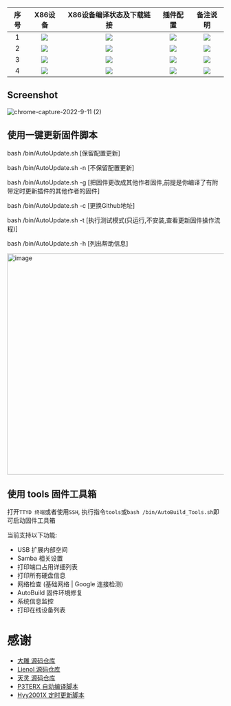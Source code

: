 |   序号    |     X86设备  |   X86设备编译状态及下载链接 |   插件配置   | 备注说明   |
| :-----------------: | :-------------: |:-----------------: | :-----------------: |  :-----------------: | 
| 1 |   [![](https://img.shields.io/badge/GWen124%40OpenWrt-X86__64(Lean)-lightgrey)](https://github.com/GWen124/AutoBuild-OpenWrt/blob/main/.github/workflows/build_x64_18.06.yml)    | [![](https://github.com/GWen124/AutoBuild-OpenWrt/workflows/18.06/badge.svg)](https://github.com/GWen124/AutoBuild-OpenWrt/actions/workflows/build_x64_18.06.yml) |[![](https://img.shields.io/badge/编译-配置-orange.svg)](https://github.com/GWen124/AutoBuild-OpenWrt/blob/main/build/Lede_source/.config) | ![](https://img.shields.io/github/last-commit/GWen124/AutoBuild-OpenWrt.svg)
| 2 |   [![](https://img.shields.io/badge/GWen124%40OpenWrt-X86__64(Lienol)-lightgrey)](https://github.com/GWen124/AutoBuild-OpenWrt/blob/main/.github/workflows/build_x64_19.07.yml)    | [![](https://github.com/GWen124/AutoBuild-OpenWrt/workflows/19.07/badge.svg)](https://github.com/GWen124/AutoBuild-OpenWrt/actions/workflows/build_x64_19.07.yml) |[![](https://img.shields.io/badge/编译-配置-orange.svg)](https://github.com/GWen124/AutoBuild-OpenWrt/blob/main/build/Lienol_source/.config) | ![](https://img.shields.io/github/last-commit/GWen124/AutoBuild-OpenWrt.svg)
| 3 |   [![](https://img.shields.io/badge/GWen124%40OpenWrt-X86__64(Immortalwrt)-lightgrey)](https://github.com/GWen124/AutoBuild-OpenWrt/blob/main/.github/workflows/build_x64_21.02.yml)    | [![](https://github.com/GWen124/AutoBuild-OpenWrt/workflows/21.02/badge.svg)](https://github.com/GWen124/AutoBuild-OpenWrt/actions/workflows/build_x64_21.02.yml) |[![](https://img.shields.io/badge/编译-配置-orange.svg)](https://github.com/GWen124/AutoBuild-OpenWrt/blob/main/build/immortalwrt_source/.config) | ![](https://img.shields.io/github/last-commit/GWen124/AutoBuild-OpenWrt.svg)
| 4 |    [![](https://img.shields.io/badge/GWen124%40OpenWrt-X86__64(Official)-lightgrey)](https://github.com/GWen124/AutoBuild-OpenWrt/blob/main/.github/workflows/build_x64_22.03.yml)     |[![](https://github.com/GWen124/AutoBuild-OpenWrt/workflows/22.03/badge.svg)](https://github.com/GWen124/AutoBuild-OpenWrt/blob/main/.github/workflows/build_x64_22.03.yml) |[![](https://img.shields.io/badge/编译-配置-orange.svg)](https://github.com/GWen124/AutoBuild-OpenWrt/blob/main/build/Official_source/.config) | ![](https://img.shields.io/github/last-commit/GWen124/AutoBuild-OpenWrt.svg)

## Screenshot
![chrome-capture-2022-9-11 (2)](https://user-images.githubusercontent.com/82129072/195099530-6bf41731-bcf9-4fdf-9752-26f542330b03.gif)

## 使用一键更新固件脚本

bash /bin/AutoUpdate.sh				[保留配置更新]

bash /bin/AutoUpdate.sh	-n			[不保留配置更新]

bash /bin/AutoUpdate.sh	-g			[把固件更改成其他作者固件,前提是你编译了有附带定时更新插件的其他作者的固件]

bash /bin/AutoUpdate.sh	-c			[更换Github地址]

bash /bin/AutoUpdate.sh	-t			[执行测试模式(只运行,不安装,查看更新固件操作流程)]

bash /bin/AutoUpdate.sh	-h			[列出帮助信息]

<img width="514" alt="image" src="https://user-images.githubusercontent.com/82129072/195095833-fd593e25-8310-43fe-9e91-4836bcb6ee2a.png">

## 使用 tools 固件工具箱

   打开`TTYD 终端`或者使用`SSH`, 执行指令`tools`或`bash /bin/AutoBuild_Tools.sh`即可启动固件工具箱

   当前支持以下功能:

   - USB 扩展内部空间
   - Samba 相关设置
   - 打印端口占用详细列表
   - 打印所有硬盘信息
   - 网络检查 (基础网络 | Google 连接检测)
   - AutoBuild 固件环境修复
   - 系统信息监控
   - 打印在线设备列表

# 感谢
- [大雕 源码仓库](https://github.com/coolsnowwolf/lede.git)
- [Lienol 源码仓库](https://github.com/Lienol/openwrt.git)
- [天灵 源码仓库](https://github.com/project-openwrt/openwrt.git)
- [P3TERX 自动编译脚本](https://github.com/P3TERX/Actions-OpenWrt)
- [Hyy2001X 定时更新脚本](https://github.com/Hyy2001X/AutoBuild-Actions)

